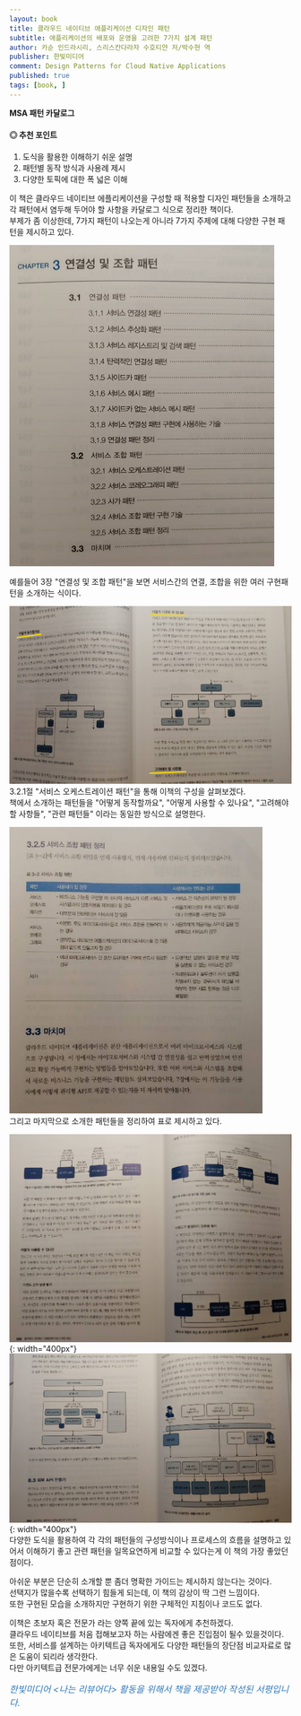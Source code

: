 ```yaml
---
layout: book
title: 클라우드 네이티브 애플리케이션 디자인 패턴
subtitle: 애플리케이션의 배포와 운영을 고려한 7가지 설계 패턴
author: 카순 인드라시리, 스리스칸다라자 수호티얀 저/박수현 역 
publisher: 한빛미디어
comment: Design Patterns for Cloud Native Applications
published: true
tags: [book, ]
---
```


**MSA 패턴 카달로그**

#### ◎ 추천 포인트
1. 도식을 활용한 이해하기 쉬운 설명
2. 패턴별 동작 방식과 사용례 제시
3. 다양한 토픽에 대한 폭 넓은 이해

<p></p>

이 책은 클라우드 네이티브 에플리케이션을 구성할 때 적용할 디자인 패턴들을 소개하고 각 패턴에서 염두해 두어야 할 사항을 카달로그 식으로 정리한 책이다.  
부제가 좀 이상한데, 7가지 패턴이 나오는게 아니라 7가지 주제에 대해 다양한 구현 패턴을 제시하고 있다. 


![](../../img/2022-07-22-클라우드%20네이티브%20애플리케이션%20디자인%20패턴/1.jpg)  

예를들어 3장 "연결성 및 조합 패턴"을 보면 서비스간의 연결, 조합을 위한 여러 구현패턴을 소개하는 식이다.  

![](../../img/2022-07-22-클라우드%20네이티브%20애플리케이션%20디자인%20패턴/2.jpg)  
3.2.1절 "서비스 오케스트레이션 패턴"을 통해 이책의 구성을 살펴보겠다.  
책에서 소개하는 패턴들을 "어떻게 동작할까요", "어떻게 사용할 수 있나요", "고려해야 할 사항들", "관련 패턴들" 이라는 동일한 방식으로 설명한다.  

![](../../img/2022-07-22-클라우드%20네이티브%20애플리케이션%20디자인%20패턴/3.jpg)  
그리고 마지막으로 소개한 패턴들을 정리하여 표로 제시하고 있다.  


![](../../img/2022-07-22-클라우드%20네이티브%20애플리케이션%20디자인%20패턴/4.jpg){: width="400px"}  
![](../../img/2022-07-22-클라우드%20네이티브%20애플리케이션%20디자인%20패턴/5.jpg){: width="400px"}  
다양한 도식을 활용하여 각 각의 패턴들의 구성방식이나 프로세스의 흐름을 설명하고 있어서 이해하기 좋고 관련 패턴을 일목요연하게 비교할 수 있다는게 이 책의 가장 좋았던 점이다.  

아쉬운 부분은 단순히 소개할 뿐 좀더 명확한 가이드는 제시하지 않는다는 것이다.    
선택지가 많을수록 선택하기 힘들게 되는데, 이 책의 감상이 딱 그런 느낌이다.  
또한 구현된 모습을 소개하지만 구현하기 위한 구체적인 지침이나 코드도 없다.  

이책은 초보자 혹은 전문가 라는 양쪽 끝에 있는 독자에게 추천하겠다.  
클라우드 네이티브를 처음 접해보고자 하는 사람에겐 좋은 진입점이 될수 있을것이다.  
또한, 서비스를 설계하는 아키텍트급 독자에게도 다양한 패턴들의 장단점 비교자료로 많은 도움이 되리라 생각한다.  
다만 아키텍트급 전문가에게는 너무 쉬운 내용일 수도 있겠다.



<p></p>
<p style="color: #337ab7;font-size: medium;"><em>한빛미디어 &lt;나는 리뷰어다&gt; 활동을 위해서 책을 제공받아 작성된 서평입니다.</em></p>
<p></p>
